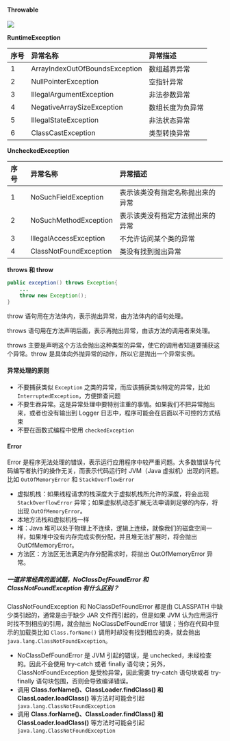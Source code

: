 

#### Throwable

![](C:\Users\kyrie\Pictures\java异常.PNG)

**RuntimeException**

| 序号 | 异常名称                       | 异常描述         |
| :--- | :----------------------------- | :--------------- |
| 1    | ArrayIndexOutOfBoundsException | 数组越界异常     |
| 2    | NullPointerException           | 空指针异常       |
| 3    | IllegalArgumentException       | 非法参数异常     |
| 4    | NegativeArraySizeException     | 数组长度为负异常 |
| 5    | IllegalStateException          | 非法状态异常     |
| 6    | ClassCastException             | 类型转换异常     |

**UncheckedException**

| 序号 | 异常名称               | 异常描述                         |
| :--- | :--------------------- | :------------------------------- |
| 1    | NoSuchFieldException   | 表示该类没有指定名称抛出来的异常 |
| 2    | NoSuchMethodException  | 表示该类没有指定方法抛出来的异常 |
| 3    | IllegalAccessException | 不允许访问某个类的异常           |
| 4    | ClassNotFoundException | 类没有找到抛出异常               |

**throws 和 throw**

```java
public exception() throws Exception{
    ...
    throw new Exception();
}
```

throw 语句用在方法体内，表示抛出异常，由方法体内的语句处理。

throws 语句用在方法声明后面，表示再抛出异常，由该方法的调用者来处理。

throws 主要是声明这个方法会抛出这种类型的异常，使它的调用者知道要捕获这个异常。throw 是具体向外抛异常的动作，所以它是抛出一个异常实例。



#### 异常处理的原则

* 不要捕获类似 `Exception` 之类的异常，而应该捕获类似特定的异常，比如 `InterruptedException`，方便排查问题
* 不要生吞异常。这是异常处理中要特别注重的事情。如果我们不把异常抛出来，或者也没有输出到 Logger 日志中，程序可能会在后面以不可控的方式结束
* 不要在函数式编程中使用 `checkedException`

#### Error

Error 是程序无法处理的错误，表示运行应用程序中较严重问题。大多数错误与代码编写者执行的操作无关，而表示代码运行时 JVM（Java 虚拟机）出现的问题。比如 `OutOfMemoryError` 和 `StackOverflowError`

- 虚拟机栈：如果线程请求的栈深度大于虚拟机栈所允许的深度，将会出现 `StackOverflowError` 异常；如果虚拟机动态扩展无法申请到足够的内存，将出现 `OutOfMemoryError`。
- 本地方法栈和虚拟机栈一样
- 堆：Java 堆可以处于物理上不连续，逻辑上连续，就像我们的磁盘空间一样，如果堆中没有内存完成实例分配，并且堆无法扩展时，将会抛出 OutOfMemoryError。
- 方法区：方法区无法满足内存分配需求时，将抛出 OutOfMemoryError 异常。



##### 一道非常经典的面试题，**NoClassDefFoundError 和 ClassNotFoundException 有什么区别**？

ClassNotFoundException 和 NoClassDefFoundError 都是由 CLASSPATH 中缺少类引起的，通常是由于缺少 JAR 文件而引起的，但是如果 JVM 认为应用运行时找不到相应的引用，就会抛出 NoClassDefFoundError 错误；当你在代码中显示的加载类比如 `Class.forName()` 调用时却没有找到相应的类，就会抛出 `java.lang.ClassNotFoundException`。

* NoClassDefFoundError 是 JVM 引起的错误，是 unchecked，未经检查的。因此不会使用 try-catch 或者 finally 语句块；另外，ClassNotFoundException 是受检异常，因此需要 try-catch 语句块或者 try-finally 语句块包围，否则会导致编译错误。
* 调用 **Class.forName()、ClassLoader.findClass() 和 ClassLoader.loadClass()** 等方法时可能会引起 `java.lang.ClassNotFoundException`
* 调用 **Class.forName()、ClassLoader.findClass() 和 ClassLoader.loadClass()** 等方法时可能会引起 `java.lang.ClassNotFoundException`